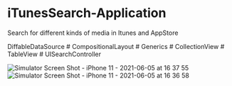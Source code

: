 # iTunesSearch-Application
Search for different kinds of media in Itunes and AppStore

DiffableDataSource # CompositionalLayout # Generics # CollectionView # TableView # UISearchController

![Simulator Screen Shot - iPhone 11 - 2021-06-05 at 16 37 55](https://user-images.githubusercontent.com/77058534/120893941-6faf2580-c61e-11eb-9208-bf45358db6eb.png)      ![Simulator Screen Shot - iPhone 11 - 2021-06-05 at 16 36 58](https://user-images.githubusercontent.com/77058534/120893913-4c847600-c61e-11eb-9938-da1c9cb74ef4.png)

